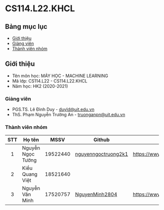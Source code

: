# CS114.L22.KHCL
## Bảng mục lục
* [Giới thiệu](#giới-thiệu)
* [Giảng viên](#giảng-viên)
* [Thành viên nhóm](#thành-viên-nhóm)

## Giới thiệu
* Tên môn học: MÁY HỌC - MACHINE LEARNING
* Mã lớp: CS114.L22 - CS114.L22.KHCL
* Năm học: HK2 (2020-2021)

### Giảng viên
* PGS.TS. Lê Đình Duy - duyld@uit.edu.vn
* ThS. Phạm Nguyễn Trường An - truonganpn@uit.edu.vn

### Thành viên nhóm

| STT | Họ tên | MSSV | Github | Facebook |
| :---: | --- | --- | --- | --- |
| 1 | Nguyễn Ngọc Tưởng | 19522440 |[nguyenngoctruong2k1](https://github.com/nguyenngoctruong2k1) |https://www.facebook.com/nguyenngoctruong2k1  |
| 2 | Kiều Quang Việt | 18521640 |  |  |
| 3 | Nguyễn Văn Minh | 17520757 | [NguyenMinh2804](https://github.com/NguyenMinh2804) | https://www.facebook.com/ngaosuong.nguyen/ |
